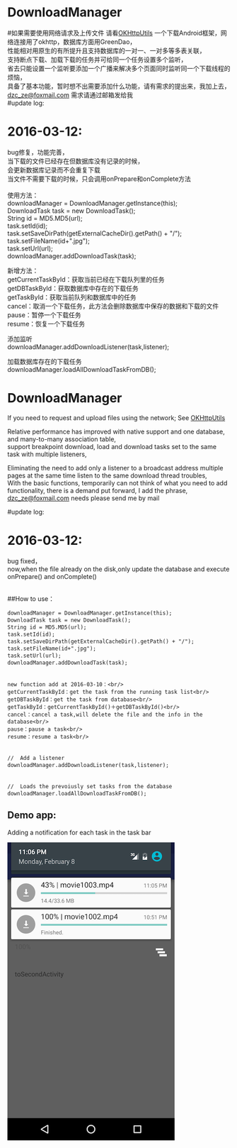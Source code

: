 # DownloadManager
#如果需要使用网络请求及上传文件 请看[OKHttpUtils](https://github.com/duzechao/OKHttpUtils)
一个下载Android框架，网络连接用了okhttp，数据库方面用GreenDao，<br/>
性能相对用原生的有所提升且支持数据库的一对一、一对多等多表关联，<br/>支持断点下载、加载下载的任务并可给同一个任务设置多个监听，<br/>
省去只能设置一个监听要添加一个广播来解决多个页面同时监听同一个下载线程的烦恼，<br/>
具备了基本功能，暂时想不出需要添加什么功能，请有需求的提出来，我加上去，<br/>
dzc_ze@foxmail.com 需求请通过邮箱发给我<br/>
#update log:<br/>
# 2016-03-12:
bug修复，功能完善，<br/>当下载的文件已经存在但数据库没有记录的时候，<br/>会更新数据库记录而不会重复下载<br/>当文件不需要下载的时候，只会调用onPrepare和onComplete方法
<br/>
<br/>
使用方法：<br/>
downloadManager = DownloadManager.getInstance(this);<br/>
DownloadTask task = new DownloadTask();<br/>
String id = MD5.MD5(url);<br/>
task.setId(id);<br/>
task.setSaveDirPath(getExternalCacheDir().getPath() + "/");<br/>
task.setFileName(id+".jpg");<br/>
task.setUrl(url);<br/>
downloadManager.addDownloadTask(task);<br/>


新增方法：<br/>
getCurrentTaskById：获取当前已经在下载队列里的任务<br/>
getDBTaskById：获取数据库中存在的下载任务<br/>
getTaskById：获取当前队列和数据库中的任务<br/>
cancel：取消一个下载任务，此方法会删除数据库中保存的数据和下载的文件<br/>
pause：暂停一个下载任务<br/>
resume：恢复一个下载任务<br/>



添加监听<br/>
downloadManager.addDownloadListener(task,listener);


加载数据库存在的下载任务<br/>
downloadManager.loadAllDownloadTaskFromDB();


# DownloadManager
If you need to request and upload files using the network; See [OKHttpUtils](https://github.com/duzechao/OKHttpUtils)

Relative performance has improved with native support and one database, and many-to-many association table, <br/> support breakpoint download, load and download tasks set to the same task with multiple listeners, <br />

Eliminating the need to add only a listener to a broadcast address multiple pages at the same time listen to the same download thread troubles, <br/>
With the basic functions, temporarily can not think of what you need to add functionality, there is a demand put forward, I add the phrase, <br/>
dzc_ze@foxmail.com needs please send me by mail <br/>

#update log:<br/>
# 2016-03-12:
bug fixed，<br/>now,when the file already on the disk,only update the database and execute onPrepare() and onComplete()
<br/>
<br/>

##How to use：<br/>

```
downloadManager = DownloadManager.getInstance(this);
DownloadTask task = new DownloadTask();
String id = MD5.MD5(url);
task.setId(id);
task.setSaveDirPath(getExternalCacheDir().getPath() + "/");
task.setFileName(id+".jpg");
task.setUrl(url);
downloadManager.addDownloadTask(task);


new function add at 2016-03-10：<br/>
getCurrentTaskById：get the task from the running task list<br/>
getDBTaskById：get the task from database<br/>
getTaskById：getCurrentTaskById()＋getDBTaskById()<br/>
cancel：cancel a task,will delete the file and the info in the database<br/>
pause：pause a task<br/>
resume：resume a task<br/>


//  Add a listener
downloadManager.addDownloadListener(task,listener);


//  Loads the prevoiusly set tasks from the database
downloadManager.loadAllDownloadTaskFromDB();

```


## Demo app:

Adding a notification for each task in the task bar <br>
 
![df](art/device-2016-02-08-230744.png)